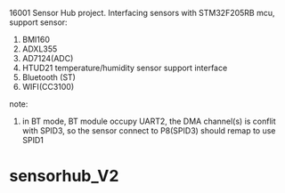 16001 Sensor Hub project.
Interfacing sensors with STM32F205RB mcu, support sensor:
1. BMI160
2. ADXL355
3. AD7124(ADC)
4. HTUD21 temperature/humidity sensor
support interface
1. Bluetooth (ST)
2. WIFI(CC3100)

note:
1. in BT mode, BT module occupy UART2, the DMA channel(s) is conflit
with SPID3, so the sensor connect to P8(SPID3) should remap to use SPID1

# sensorhub_V2
